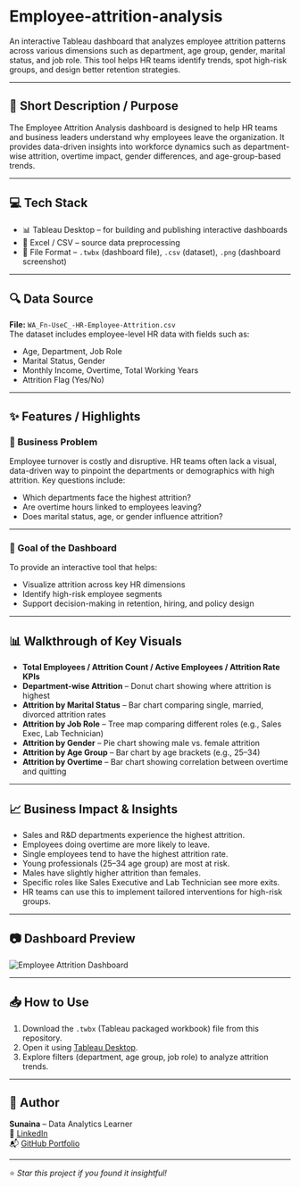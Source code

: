 # Employee-attrition-analysis


An interactive Tableau dashboard that analyzes employee attrition patterns across various dimensions such as department, age group, gender, marital status, and job role. This tool helps HR teams identify trends, spot high-risk groups, and design better retention strategies.

---

## 📝 Short Description / Purpose

The Employee Attrition Analysis dashboard is designed to help HR teams and business leaders understand why employees leave the organization. It provides data-driven insights into workforce dynamics such as department-wise attrition, overtime impact, gender differences, and age-group-based trends.

---

## 💻 Tech Stack

- 📊 Tableau Desktop – for building and publishing interactive dashboards
- 📂 Excel / CSV – source data preprocessing
- 📁 File Format – `.twbx` (dashboard file), `.csv` (dataset), `.png` (dashboard screenshot)

---

## 🔍 Data Source

**File:** `WA_Fn-UseC_-HR-Employee-Attrition.csv`  
The dataset includes employee-level HR data with fields such as:

- Age, Department, Job Role
- Marital Status, Gender
- Monthly Income, Overtime, Total Working Years
- Attrition Flag (Yes/No)

---

## ✨ Features / Highlights

### 🎯 Business Problem

Employee turnover is costly and disruptive. HR teams often lack a visual, data-driven way to pinpoint the departments or demographics with high attrition. Key questions include:

- Which departments face the highest attrition?
- Are overtime hours linked to employees leaving?
- Does marital status, age, or gender influence attrition?

---

### 🎯 Goal of the Dashboard

To provide an interactive tool that helps:

- Visualize attrition across key HR dimensions
- Identify high-risk employee segments
- Support decision-making in retention, hiring, and policy design

---

## 📊 Walkthrough of Key Visuals

- **Total Employees / Attrition Count / Active Employees / Attrition Rate KPIs**
- **Department-wise Attrition** – Donut chart showing where attrition is highest
- **Attrition by Marital Status** – Bar chart comparing single, married, divorced attrition rates
- **Attrition by Job Role** – Tree map comparing different roles (e.g., Sales Exec, Lab Technician)
- **Attrition by Gender** – Pie chart showing male vs. female attrition
- **Attrition by Age Group** – Bar chart by age brackets (e.g., 25–34)
- **Attrition by Overtime** – Bar chart showing correlation between overtime and quitting

---

## 📈 Business Impact & Insights

- Sales and R&D departments experience the highest attrition.
- Employees doing overtime are more likely to leave.
- Single employees tend to have the highest attrition rate.
- Young professionals (25–34 age group) are most at risk.
- Males have slightly higher attrition than females.
- Specific roles like Sales Executive and Lab Technician see more exits.
- HR teams can use this to implement tailored interventions for high-risk groups.

---

## 📷 Dashboard Preview

![Employee Attrition Dashboard](images/Employee_Attrition_Dashboard.png)

---

## 📥 How to Use

1. Download the `.twbx` (Tableau packaged workbook) file from this repository.
2. Open it using [Tableau Desktop](https://www.tableau.com/products/desktop).
3. Explore filters (department, age group, job role) to analyze attrition trends.

---

## 📇 Author

**Sunaina** – Data Analytics Learner  
🔗 [LinkedIn](https://www.linkedin.com/in/YOUR-ID)  
📬 [GitHub Portfolio](https://github.com/YOUR-USERNAME)

---

⭐ *Star this project if you found it insightful!*
